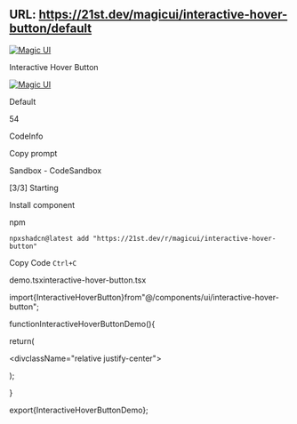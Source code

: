 URL: https://21st.dev/magicui/interactive-hover-button/default
---
[![Magic UI](https://avatars.githubusercontent.com/u/166878038?s=200&v=4)](https://21st.dev/magicui)

Interactive Hover Button

[![Magic UI](https://avatars.githubusercontent.com/u/166878038?s=200&v=4)](https://21st.dev/magicui)

Default

54

CodeInfo

Copy prompt

Sandbox - CodeSandbox

\[3/3\] Starting

Install component

npm

`npxshadcn@latest add "https://21st.dev/r/magicui/interactive-hover-button"`

Copy Code `Ctrl+C`

demo.tsxinteractive-hover-button.tsx

import{InteractiveHoverButton}from"@/components/ui/interactive-hover-button";

functionInteractiveHoverButtonDemo(){

return(

<divclassName="relative justify-center">

<InteractiveHoverButton/>

</div>

);

}

export{InteractiveHoverButtonDemo};